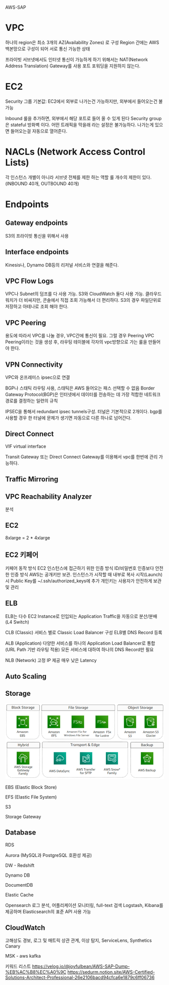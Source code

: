 AWS-SAP

# VPC
하나의 region은 최소 3개의 AZ(Availability Zones) 로 구성
Region 간에는 AWS 백본망으로 구성이 되어 서로 통신 가능한 상태


프라이빗 서브넷에서도 인터넷 통신이 가능하게 하기 위해서는 NAT(Network Address Translation) Gateway를 사용
포트 포워딩을 지원하지 않는다.

# EC2
Security 그룹
기본값: EC2에서 외부로 나가는건 가능하지만, 외부에서 들어오는건 불가능

Inbound 룰을 추가하면, 외부에서 해당 포트로 들어 올 수 있게 된다
Security group은 stateful 방화벽 이다. 어떤 트래픽을 막을래 라는 설정은 불가능하다. 나가는게 있으면 들어오는걸 자동으로 열어준다.

# NACLs (Network Access Control Lists)
각 인스턴스 개별이 아니라 서브넷 전체를 제한 하는 역할
룰 개수의 제한이 있다. (INBOUND 40개, OUTBOUND 40개)

# Endpoints
## Gateway endpoints
S3의 프라이빗 통신을 위해서 사용

## Interface endpoints
Kinesis나, Dynamo DB등의 리저널 서비스와 연결을 해준다.

## VPC Flow Logs
VPC나 Subnet의 덤프를 다 사용 가능.
S3와 CloudWatch 둘다 사용 가능. 클라우드 워치가 더 비싸지만, 콘솔에서 직접 조회 가능해서 더 편리하다. S3의 경우 파일단위로 저장하고 아테나로 조회 해야 한다.

## VPC Peering
용도에 따라서 VPC를 나눌 경우, VPC간에 통신이 필요. 그럴 경우 Peering
VPC Peering이라는 것을 생성 후, 라우팅 테이블에 각자의 vpc방향으로 가는 룰을 만들어야 한다.

## VPN Connectivity
VPC와 온프레미스 ipsec으로 연결

BGP나 스태틱 라우팅 사용, 스태틱은 AWS 들어오는 패스 선택할 수 없음
Border Gateway Protocol(BGP)은 인터넷에서 데이터를 전송하는 데 가장 적합한 네트워크 경로를 결정하는 일련의 규칙

IPSEC을 통해서 redundant ipsec tunnels구성. 터널은 기본적으로 2개이다. bgp를 사용할 경우 한 터널에 문제가 생기면 자동으로 다른 하나로 넘어간다.

## Direct Connect

VIF virtual interface

Transit Gateway 또는 Direct Connect Gateway를 이용해서 vpc를 한번에 관리 가능하다.

## Traffic Mirroring
## VPC Reachability Analyzer
분석


## EC2
8xlarge = 2 * 4xlarge

## EC2 키페어
키페어 동작 방식
EC2 인스턴스에 접근하기 위한 인증 방식
ID/비밀번호 인증보다 안전한 인증 방식
AWS는 공개키만 보관. 인스턴스가 시작할 때 내부로 복사
시작(Launch)시 Public Key를
~/.ssh/authorized_keys에 추가
개인키는 사용자가 안전하게 보관 및 관리


## ELB
ELB는 다수 EC2 Instance로 인입되는 Application Traffic을 자동으로 분산/분배 (L4 Switch)


CLB (Classic)
서비스 별로 Classic Load Balancer 구성
ELB별 DNS Record 등록

ALB (Application)
다양한 서비스를 하나의 Application Load Balancer로 통합 (URL Path 기반 라우팅 적용)
모든 서비스에 대하여 하나의 DNS Record만 필요

NLB (Network)
고정 IP 제공
매우 낮은 Latency

## Auto Scaling

## Storage
![aws-storage.png](../image/aws-storage.png)

EBS (Elastic Block Store)

EFS (Elastic File System)

S3

Storage Gateway

## Database

RDS

Aurora
(MySQL과 PostgreSQL 호환성 제공)

DW - Redshift

Dynamo DB

DocumentDB

Elastic Cache

Opensearch 
로그 분석, 어플리케이션 모니터링, full-text 검색
Logstash, Kibana를 제공하며 Elasticsearch의 표준 API 사용 가능


## CloudWatch
고해상도 경보, 로그 및 매트릭 상관 관계, 이상 탐지, ServiceLens, Synthetics Canary

MSK - aws kafka

키워드 리스트
https://velog.io/@joyfulbean/AWS-SAP-Dump-%EB%AC%B8%EC%A0%9C
https://sedurm.notion.site/AWS-Certified-Solutions-Architect-Professional-26e2106bacd94cfca6e1879c6ff06736




